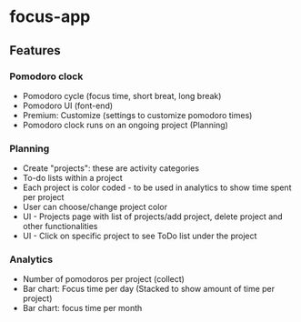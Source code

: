 # focus-app
## Features
### Pomodoro clock
  - Pomodoro cycle (focus time, short breat, long break)
  - Pomodoro UI (font-end)
  - Premium: Customize (settings to customize pomodoro times)
  - Pomodoro clock runs on an ongoing project (Planning)
### Planning 
  - Create "projects": these are activity categories
  - To-do lists within a project
  - Each project is color coded - to be used in analytics to show time spent per project
  - User can choose/change project color
  - UI - Projects page with list of projects/add project, delete project and other functionalities
  - UI - Click on specific project to see ToDo list under the project
### Analytics
  - Number of pomodoros per project (collect)
  - Bar chart: Focus time per day (Stacked to show amount of time per project)
  - Bar chart: focus time per month
